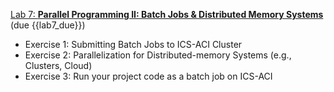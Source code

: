 [Lab 7:  **Parallel Programming II: Batch Jobs & Distributed Memory Systems**](https://github.com/PsuAstro528/lab7-start)  (due {{lab7_due}})
- Exercise 1: Submitting Batch Jobs to ICS-ACI Cluster
- Exercise 2: Parallelization for Distributed-memory Systems (e.g., Clusters, Cloud)
- Exercise 3: Run your project code as a batch job on ICS-ACI
